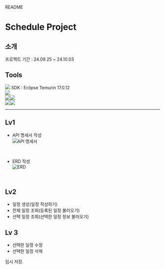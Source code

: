 README
# Schedule Project
## 소개
프로젝트 기간 : 24.09.25 ~ 24.10.03<br>

## Tools
<img src="https://img.shields.io/badge/intellijidea-207BEA?style=for-the-badge&logo=intellij%20idea&logoColor=white"> SDK : Eclipse Temurin 17.0.12 <br> 
<img src="https://img.shields.io/badge/java-007396?style=for-the-badge&logo=java&logoColor=white"><br>
<img src="https://img.shields.io/badge/git-F05032?style=for-the-badge&logo=git&logoColor=white"><img src="https://img.shields.io/badge/github-181717?style=for-the-badge&logo=github&logoColor=white"><br>
<img src="https://img.shields.io/badge/notion-000000?style=or-the-badge&logo=notion&logoColor=white"/><img src="https://img.shields.io/badge/Slack-FE5196?style=or-the-badge&logo=slack&logoColor=white"/>
<br>
<hr/>

## Lv1
- API 명세서 작성<br>
![API 명세서](https://github.com/user-attachments/assets/68410756-2922-4e19-8baf-cc59c4fd9d71)
<br>

- ERD 작성<br>
![ERD](https://github.com/user-attachments/assets/922a73e4-5e67-4667-9a3e-d2f7920d045f)
<br>

## Lv2
- 일정 생성(일정 작성하기)
- 전체 일정 조회(등록된 일정 불러오기)
- 선택 일정 조회(선택한 일정 정보 불러오기)
## Lv 3
- 선택한 일정 수정
- 선택한 일정 삭제

임시 저장.
